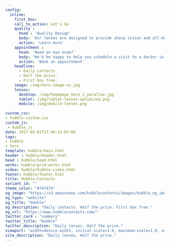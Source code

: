 ```yaml
---
config:
  inline:
    first_box: 
    call_to_action: Let's Go
    quality : 
      head : 'Quality Design'
      body: 'Our lenses are designed to provide sharp vision and all-day comfort. You’ll see everything without feeling anything.'
      action: 'Learn more'
    appointment : 
      head: 'Need an eye exam?'
      body: "We'd be happy to help you schedule a visit to a doctor in your area."
      action: 'Book an appointment'
    headline:
      - Daily contacts.
      - Half the price.
      - First box free.
    image: /img/hero-image-xs.jpg
    lenses:
      desktop: /img/homepage_hero_2_parallax.jpg
      tablet: /img/tablet-lenses-optimized.png
      mobile: /img/mobile-lenses.png
    
custom_css:
- hubble-custom.css
custom_js:
 - hubble.js 
date: 2017-05-01T17:40:13-07:00
tags:
- hubble
- hero
template: hubble/main.html
header : hubble/header.html
head : hubble/head.html
works: hubble/grid-works.html
video: hubble/hubble-video.html
footer: hubble/footer.html
title: Hubble-Contacts
variant_id: ""
theme_color: "#747474"
og_image: "https://s3.amazonaws.com/hubblecontacts/images/hubble_og_image.jpg"
og_type: "website"
og_title: "Hubble"
og_description: "Daily contacts. Half the price. First box free."
og_url: "https://www.hubblecontacts.com/"
twitter_card : "summary"
twitter_title: "Hubble"
twitter_description: "Daily lenses. Half the price."
viewport: "width=device-width, initial-scale=1.0, maximum-scale=1.0, user-scalable=0, shrink-to-fit=no"
site_description: "Daily lenses. Half the price."
---
```

